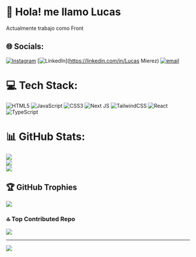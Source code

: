 # 💫 Hola! me llamo Lucas
Actualmente trabajo como Front<br>


## 🌐 Socials:
[![Instagram](https://img.shields.io/badge/Instagram-%23E4405F.svg?logo=Instagram&logoColor=white)](https://instagram.com/lucas.mierez) [![LinkedIn](https://img.shields.io/badge/LinkedIn-%230077B5.svg?logo=linkedin&logoColor=white)](https://linkedin.com/in/Lucas Mierez) [![email](https://img.shields.io/badge/Email-D14836?logo=gmail&logoColor=white)](mailto:lukassmierez@gmail.com) 

# 💻 Tech Stack:
![HTML5](https://img.shields.io/badge/html5-%23E34F26.svg?style=for-the-badge&logo=html5&logoColor=white) ![JavaScript](https://img.shields.io/badge/javascript-%23323330.svg?style=for-the-badge&logo=javascript&logoColor=%23F7DF1E) ![CSS3](https://img.shields.io/badge/css3-%231572B6.svg?style=for-the-badge&logo=css3&logoColor=white) ![Next JS](https://img.shields.io/badge/Next-black?style=for-the-badge&logo=next.js&logoColor=white) ![TailwindCSS](https://img.shields.io/badge/tailwindcss-%2338B2AC.svg?style=for-the-badge&logo=tailwind-css&logoColor=white) ![React](https://img.shields.io/badge/react-%2320232a.svg?style=for-the-badge&logo=react&logoColor=%2361DAFB) ![TypeScript](https://img.shields.io/badge/typescript-%23007ACC.svg?style=for-the-badge&logo=typescript&logoColor=white)
# 📊 GitHub Stats:
![](https://github-readme-stats.vercel.app/api?username=nykacmierez&theme=onedark&hide_border=false&include_all_commits=true&count_private=true)<br/>
![](https://nirzak-streak-stats.vercel.app/?user=nykacmierez&theme=onedark&hide_border=false)<br/>
![](https://github-readme-stats.vercel.app/api/top-langs/?username=nykacmierez&theme=onedark&hide_border=false&include_all_commits=true&count_private=true&layout=compact)

## 🏆 GitHub Trophies
![](https://github-profile-trophy.vercel.app/?username=nykacmierez&theme=radical&no-frame=false&no-bg=true&margin-w=4)

### 🔝 Top Contributed Repo
![](https://github-contributor-stats.vercel.app/api?username=nykacmierez&limit=5&theme=dark&combine_all_yearly_contributions=true)

---
[![](https://visitcount.itsvg.in/api?id=nykacmierez&icon=0&color=0)](https://visitcount.itsvg.in)

<!-- Proudly created with GPRM ( https://gprm.itsvg.in ) -->
